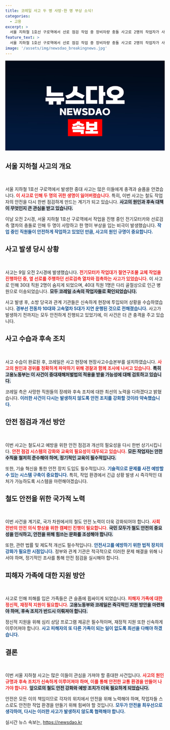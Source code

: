 ```yaml
---
title: 코레일 사고 두 명 사망·한 명 부상 소식!
categories:
  - 고용
excerpt: >
  서울 지하철 1호선 구로역에서 선로 점검 작업 중 장비차량 충돌 사고로 2명의 작업자가 사망했다. 부상자 한 명은 중상을 입고 치료 중이며, 코레일은 사고 원인 조사에 착수했다.
feature_text: >
  서울 지하철 1호선 구로역에서 선로 점검 작업 중 장비차량 충돌 사고로 2명의 작업자가 사망했다. 부상자 한 명은 중상을 입고 치료 중이며, 코레일은 사고 원인 조사에 착수했다.
image: '/assets/img/newsdao_breakingnews.jpg'
---
```


<p><img src="/assets/img/newsdao_breakingnews.jpg" alt="koreaapp 속보" /></p>

<h2 data-ke-size="size26">서울 지하철 사고의 개요</h2>

<p data-ke-size="size16">&nbsp;</p>

<p>서울 지하철 1호선 구로역에서 발생한 중대 사고는 많은 이들에게 충격과 슬픔을 안겼습니다. <b><span style="color: #ee2323;">이 사고로 인해 두 명의 귀한 생명이 잃어버렸습니다.</span></b> 특히, 이번 사고는 철도 작업자의 안전을 다시 한번 점검하게 만드는 계기가 되고 있습니다. <b><span style="background-color: #21538527;">사고의 원인과 후속 대책이 무엇인지 큰 관심을 받고 있습니다.</span></b> </p>

<p>이날 오전 2시경, 서울 지하철 1호선 구로역에서 작업을 진행 중인 전기모터카와 선로검측 열차의 충돌로 인해 두 명이 사망하고 한 명이 부상을 입는 비극이 발생했습니다. <b><span style="color: #1a5490;">작업 중인 직원들이 안전하게 작업하고 있었던 만큼, 사고의 원인 규명이 중요합니다.</span></b></p>

<h2 data-ke-size="size26">사고 발생 당시 상황</h2>

<p data-ke-size="size16">&nbsp;</p>

<p>사고는 9일 오전 2시경에 발생했습니다. <b><span style="color: #ee2323;">전기모터카 작업대가 절연구조물 교체 작업을 진행하던 중, 옆 선로를 주행하던 선로검측 열차와 접촉하는 사고가 있었습니다.</span></b> 이 사고로 인해 30대 직원 2명이 숨지게 되었으며, 40대 직원 1명은 다리 골절상으로 인근 병원으로 이송되었습니다. <b><span style="background-color: #21538527;">모두 코레일 소속의 작업자들로 확인되었습니다.</span></b></p>

<p>사고 발생 후, 소방 당국과 관계 기관들은 신속하게 현장에 투입되어 상황을 수습하였습니다. <b><span style="color: #1a5490;">경부선 전동차 10대와 고속열차 5대가 지연 운행된 것으로 전해졌습니다.</span></b> 사고가 발생하기 전까지는 모두 안전하게 진행되고 있었기에, 이 사건은 더 큰 충격을 주고 있습니다.</p>

<h2 data-ke-size="size26">사고 수습과 후속 조치</h2>

<p data-ke-size="size16">&nbsp;</p>

<p>사고 수습이 완료된 후, 코레일은 사고 현장에 현장사고수습본부를 설치하였습니다. <b><span style="color: #ee2323;">사고의 원인과 경위를 정확하게 파악하기 위해 경찰과 함께 조사에 나서고 있습니다.</span></b> <b><span style="background-color: #21538527;">특히 고용노동부는 이 사건이 중대재해처벌법의 적용을 받을 가능성에 대해 검토하고 있습니다.</span></b></p>

<p>코레일 측은 사망한 직원들의 장례와 후속 조치에 대한 최선의 노력을 다하겠다고 밝혔습니다. <b><span style="color: #1a5490;">이러한 사건이 다시는 발생하지 않도록 안전 조치를 강화할 것이라 약속했습니다.</span></b></p>

<h2 data-ke-size="size26">안전 점검과 개선 방안</h2>

<p data-ke-size="size16">&nbsp;</p>

<p>이번 사고는 철도사고 예방을 위한 안전 점검과 개선의 필요성을 다시 한번 상기시킵니다. <b><span style="color: #ee2323;">안전 점검 시스템의 강화와 교육의 필요성이 대두되고 있습니다.</span></b> <b><span style="background-color: #21538527;">모든 작업자는 안전 수칙을 철저히 준수해야 하며, 정기적인 교육이 필수적입니다.</span></b></p>

<p>또한, 기술 혁신을 통한 안전 장치 도입도 필수적입니다. <b><span style="color: #1a5490;">기술적으로 문제를 사전 예방할 수 있는 시스템 구축이 중요합니다.</span></b> 특히, 작업 환경에서 긴급 상황 발생 시 즉각적인 대처가 가능하도록 시스템을 마련해야겠습니다.</p>

<h2 data-ke-size="size26">철도 안전을 위한 국가적 노력</h2>

<p data-ke-size="size16">&nbsp;</p>

<p>이번 사건을 계기로, 국가 차원에서의 철도 안전 노력이 더욱 강화되어야 합니다. <b><span style="color: #ee2323;">사회 전반의 안전 의식 향상을 위한 캠페인 진행이 필요합니다.</span></b> <b><span style="background-color: #21538527;">국민 모두가 철도 안전의 중요성을 인식하고, 안전을 위해 힘쓰는 문화를 조성해야 합니다.</span></b></p>

<p>또한, 관련 법률 및 제도적 개선도 필수적입니다. <b><span style="color: #1a5490;">안전사고를 예방하기 위한 법적 장치의 강화가 필요한 시점입니다.</span></b> 정부와 관계 기관은 적극적으로 이러한 문제 해결을 위해 나서야 하며, 정기적인 조사를 통해 안전 점검을 실시해야 합니다.</p>

<h2 data-ke-size="size26">피해자 가족에 대한 지원 방안</h2>

<p data-ke-size="size16">&nbsp;</p>

<p>사고로 인해 피해를 입은 가족들은 큰 슬픔에 휩싸이게 되었습니다. <b><span style="color: #ee2323;">피해자 가족에 대한 정신적, 재정적 지원이 필요합니다.</span></b> <b><span style="background-color: #21538527;">고용노동부와 코레일은 즉각적인 지원 방안을 마련해야 하며, 후속 조치가 반드시 이뤄져야 합니다.</span></b></p>

<p>정신적 지원을 위해 심리 상담 프로그램 제공은 필수적이며, 재정적 지원 또한 신속하게 이루어져야 합니다. <b><span style="color: #1a5490;">사고 피해자의 또 다른 가족이 되는 일이 없도록 최선을 다해야 하겠습니다.</span></b></p>

<h2 data-ke-size="size26">결론</h2>

<p data-ke-size="size16">&nbsp;</p>

<p>이번 서울 지하철 사고는 많은 이들이 관심을 가져야 할 중대한 사건입니다. <b><span style="color: #ee2323;">사고의 원인 규명과 후속 조치가 신속하게 이루어져야 하며, 이를 통해 안전한 교통 환경을 만들어 나가야 합니다.</span></b> <b><span style="background-color: #21538527;">앞으로의 철도 안전 강화와 예방 조치가 더욱 필요하게 되었습니다.</span></b></p>

<p>안전은 모든 이의 책임이므로 각자의 위치에서 안전을 위해 노력해야 하며, 작업자들 스스로도 안전한 작업 환경을 만들기 위해 힘써야 할 것입니다. <b><span style="color: #1a5490;">모두가 안전을 최우선으로 생각하여, 다시는 이러한 사고가 발생하지 않도록 협력해야 합니다.</span></b></p>
실시간 뉴스 속보는, <a href="https://newsdao.kr" rel="dofollow">https://newsdao.kr</a>


